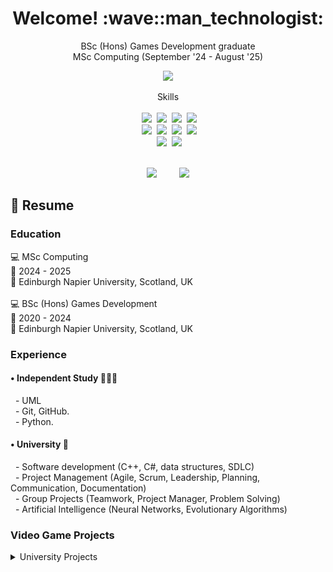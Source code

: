 <!--HEADER-->
<h1 align="center"> Welcome! :wave::man_technologist:</h1>
<p align="center"> BSc (Hons) Games Development graduate</br>
MSc Computing (September '24 - August '25)</p>
  
<!--SOCIAL MEDIA-->
<p align="center">
  <a href="https://www.linkedin.com/in/edgar-park-706545b7/">
    <img src="https://img.shields.io/badge/linkedin-%230077B5.svg?&style=for-the-badge&logo=linkedin&logoColor=white" />
  </a>
</p>

<!--SKILLS-->
<p align='center'>
  Skills</br>
  <br>
  &nbsp;<img src="https://img.shields.io/badge/.NET-5C2D91?style=for-the-badge&logo=.net&logoColor=white"/>
  &nbsp;<img src="https://img.shields.io/badge/C%23-239120?style=for-the-badge&logo=c-sharp&logoColor=white"/>
  &nbsp;<img src="https://img.shields.io/badge/C%2B%2B-00599C?style=for-the-badge&logo=c%2B%2B&logoColor=white"/>
  &nbsp;<img src="https://img.shields.io/badge/python-3670A0?style=for-the-badge&logo=python&logoColor=ffdd54"/>
  <br>
  &nbsp;<img src="https://img.shields.io/badge/Visual_Studio-5C2D91?style=for-the-badge&logo=visual%20studio&logoColor=white"/>
  &nbsp;<img src="https://img.shields.io/badge/Visual%20Studio%20Code-0078d7.svg?style=for-the-badge&logo=visual-studio-code&logoColor=white"/>
  &nbsp;<img src="https://img.shields.io/badge/git-%23F05033.svg?style=for-the-badge&logo=git&logoColor=white"/>
  &nbsp;<img src="https://img.shields.io/badge/github-%23121011.svg?style=for-the-badge&logo=github&logoColor=white"/>
  <br>
  &nbsp;<img src="https://img.shields.io/badge/Windows-0078D6?style=for-the-badge&logo=windows&logoColor=white"/>
  &nbsp;<img src="https://img.shields.io/badge/Microsoft_Office-D83B01?style=for-the-badge&logo=microsoft-office&logoColor=white"/>
</p>    

<!--GITHUB STATS-->
<p align='center'>
</br>
  <a href="#"><img src="https://github-readme-stats.vercel.app/api?username=EdgarX202&show_icons=true&count_private=true&theme=gruvbox" width="400"></a>&nbsp;&nbsp;&nbsp;&nbsp;&nbsp;&nbsp;&nbsp;&nbsp;
  <a href="#"><img src="https://github-readme-stats.vercel.app/api/top-langs/?username=EdgarX202&theme=gruvbox" width="245"/></a>
</p>

<h2>📃 Resume</h2>
<h3> Education </h3>
💻 MSc Computing</br>
📅 2024 - 2025</br>
📍 Edinburgh Napier University, Scotland, UK</br>
</br>
💻 BSc (Hons) Games Development</br>
📅 2020 - 2024</br>
📍 Edinburgh Napier University, Scotland, UK</br>

<h3> Experience </h3>
<h4> • Independent Study 👨🏻‍💻 </h4>
&nbsp;&nbsp;- UML</br>
&nbsp;&nbsp;- Git, GitHub.</br>
&nbsp;&nbsp;- Python.</br>

<h4> • University 🏫 </h4>
&nbsp;&nbsp;- Software development (C++, C#, data structures, SDLC)</br>
&nbsp;&nbsp;- Project Management (Agile, Scrum, Leadership, Planning, Communication, Documentation)</br>
&nbsp;&nbsp;- Group Projects (Teamwork, Project Manager, Problem Solving)</br>
&nbsp;&nbsp;- Artificial Intelligence (Neural Networks, Evolutionary Algorithms)</br>

<!--
<h3>Software Projects</h3>
<details>
<summary>University Projects</summary>
- Will be uploaded as soon as the project is finished.
</details>
-->
<h3>Video Game Projects</h3>
<details>
<summary>University Projects</summary>
<br>
• <ins>C#, Unity, Adobe Illustrator</ins></br> 
&nbsp;&nbsp; Took on the role of a Project Manager. Worked in an Agile Scrum team.</br>
&nbsp;&nbsp; In addition, I took extra responsibilities of creating visuals/UI, and some programming tasks.
<img src='https://github.com/EdgarX202/AzollaGP/blob/master/34.gif' width='600'> </br>
<br>
• <ins>C#, Unity, Aseprite</ins> </br>
&nbsp;&nbsp; Worked on the project as a solo developer.</br>
&nbsp;&nbsp; GDD, visuals/UI, programming, documentation, version control.</br>
<img src='https://github.com/EdgarX202/2D-Tower-Defence/blob/master/demo.gif' width='600'> </br>
<br>
• <ins>C++, SFML, Adobe Illustrator.</ins> </br>
&nbsp;&nbsp; Worked in a team of 2. Took charge of visuals/UI, documentation and some programming tasks.</br>
<img src='https://github.com/EdgarX202/MageMadnessGE/assets/79812399/59c202f2-7581-499b-b467-06ec2d2025b1' width='600'> </br>
</details>
